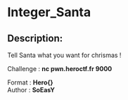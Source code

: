 
# Integer_Santa
## Description:
Tell Santa what you want for chrismas ! 

Challenge : **nc pwn.heroctf.fr 9000**

Format : **Hero{}**<br>
Author : **SoEasY**

